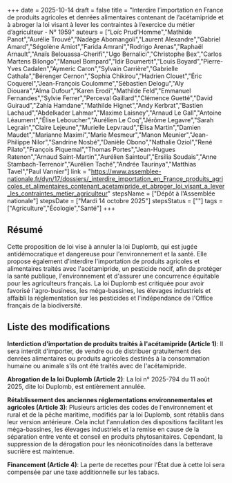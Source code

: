 +++
date = 2025-10-14
draft = false
title = "Interdire l’importation en France de produits agricoles et denrées alimentaires contenant de l’acétamipride et à abroger la loi visant à lever les contraintes à l’exercice du métier d’agriculteur - N° 1959"
auteurs = ["Loïc Prud'Homme","Mathilde Panot","Aurélie Trouvé","Nadège Abomangoli","Laurent Alexandre","Gabriel Amard","Ségolène Amiot","Farida Amrani","Rodrigo Arenas","Raphaël Arnault","Anaïs Belouassa-Cherifi","Ugo Bernalici","Christophe Bex","Carlos Martens Bilongo","Manuel Bompard","Idir Boumertit","Louis Boyard","Pierre-Yves Cadalen","Aymeric Caron","Sylvain Carrière","Gabrielle Cathala","Bérenger Cernon","Sophia Chikirou","Hadrien Clouet","Éric Coquerel","Jean-François Coulomme","Sébastien Delogu","Aly Diouara","Alma Dufour","Karen Erodi","Mathilde Feld","Emmanuel Fernandes","Sylvie Ferrer","Perceval Gaillard","Clémence Guetté","David Guiraud","Zahia Hamdane","Mathilde Hignet","Andy Kerbrat","Bastien Lachaud","Abdelkader Lahmar","Maxime Laisney","Arnaud Le Gall","Antoine Léaument","Élise Leboucher","Aurélien Le Coq","Jérôme Legavre","Sarah Legrain","Claire Lejeune","Murielle Lepvraud","Élisa Martin","Damien Maudet","Marianne Maximi","Marie Mesmeur","Manon Meunier","Jean-Philippe Nilor","Sandrine Nosbé","Danièle Obono","Nathalie Oziol","René Pilato","François Piquemal","Thomas Portes","Jean-Hugues Ratenon","Arnaud Saint-Martin","Aurélien Saintoul","Ersilia Soudais","Anne Stambach-Terrenoir","Aurélien Taché","Andrée Taurinya","Matthias Tavel","Paul Vannier"]
link = "https://www.assemblee-nationale.fr/dyn/17/dossiers/_interdire_importation_en_France_produits_agricoles_et_alimentaires_contenant_acetamipride_et_abroger_loi_visant_a_lever_les_contraintes_metier_agriculteur"
stepsName = ["Dépôt à l'Assemblée nationale"]
stepsDate = ["Mardi 14 octobre 2025"]
stepsStatus = [""]
tags = ["Agriculture","Écologie","Santé"]
+++

## Résumé

Cette proposition de loi vise à annuler la loi Duplomb, qui est jugée antidémocratique et dangereuse pour l'environnement et la santé. Elle propose également d'interdire l'importation de produits agricoles et alimentaires traités avec l'acétamipride, un pesticide nocif, afin de protéger la santé publique, l'environnement et d'assurer une concurrence équitable pour les agriculteurs français. La loi Duplomb est critiquée pour avoir favorisé l'agro-business, les méga-bassines, les élevages industriels et affaibli la réglementation sur les pesticides et l'indépendance de l'Office français de la biodiversité.

## Liste des modifications

**Interdiction d'importation de produits traités à l'acétamipride (Article 1)**: Il sera interdit d'importer, de vendre ou de distribuer gratuitement des denrées alimentaires ou produits agricoles destinés à la consommation humaine ou animale s'ils ont été traités avec de l'acétamipride.

**Abrogation de la loi Duplomb (Article 2)**: La loi n° 2025-794 du 11 août 2025, dite loi Duplomb, est entièrement annulée.

**Rétablissement des anciennes réglementations environnementales et agricoles (Article 3)**: Plusieurs articles des codes de l'environnement et rural et de la pêche maritime, modifiés par la loi Duplomb, sont rétablis dans leur version antérieure. Cela inclut l'annulation des dispositions facilitant les méga-bassines, les élevages industriels et la remise en cause de la séparation entre vente et conseil en produits phytosanitaires. Cependant, la suppression de la dérogation pour les néonicotinoïdes dans la betterave sucrière est maintenue.

**Financement (Article 4)**: La perte de recettes pour l'État due à cette loi sera compensée par une taxe additionnelle sur les tabacs.
